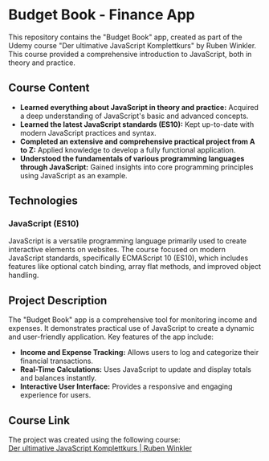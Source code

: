 # Budget Book - Finance App

This repository contains the "Budget Book" app, created as part of the Udemy course "Der ultimative JavaScript Komplettkurs" by Ruben Winkler. This course provided a comprehensive introduction to JavaScript, both in theory and practice.

## Course Content

- **Learned everything about JavaScript in theory and practice:** Acquired a deep understanding of JavaScript's basic and advanced concepts.
- **Learned the latest JavaScript standards (ES10):** Kept up-to-date with modern JavaScript practices and syntax.
- **Completed an extensive and comprehensive practical project from A to Z:** Applied knowledge to develop a fully functional application.
- **Understood the fundamentals of various programming languages through JavaScript:** Gained insights into core programming principles using JavaScript as an example.

## Technologies

### JavaScript (ES10)
JavaScript is a versatile programming language primarily used to create interactive elements on websites. The course focused on modern JavaScript standards, specifically ECMAScript 10 (ES10), which includes features like optional catch binding, array flat methods, and improved object handling.

## Project Description
The "Budget Book" app is a comprehensive tool for monitoring income and expenses. It demonstrates practical use of JavaScript to create a dynamic and user-friendly application. Key features of the app include:

- **Income and Expense Tracking:** Allows users to log and categorize their financial transactions.
- **Real-Time Calculations:** Uses JavaScript to update and display totals and balances instantly.
- **Interactive User Interface:** Provides a responsive and engaging experience for users.

## Course Link
The project was created using the following course:  
[Der ultimative JavaScript Komplettkurs | Ruben Winkler](https://www.udemy.com/course/der-ultimative-javascript-komplettkurs/?couponCode=LETSLEARNNOWPP)
